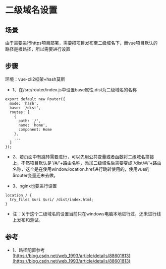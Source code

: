 # 二级域名设置


## 场景
由于需要进行https项目部署，需要把项目发布至二级域名下，而vue项目默认的路径是根路径，所以需要进行设置

## 步骤
环境：vue-cli2框架+hash莫斯

* 1、在/src/router/index.js中设置base属性,dist为二级域名的名称
```
export default new Router({
  mode: 'hash', 
  base: '/dist',
  routes: [
    {
      path: '/',
      name: 'home',
      component: Home
    },
    ...
  ]
});
```

* 2、若页面中有跳转需要进行，可以先用公共变量或者函数将二级域名拼接上，不然项目默认是'/#/'+路由名称，添加二级域名后需要变成'/dist/#/'+路由名称，这个是在使用window.location.href进行跳转使用的，使用vue的$router变量还未去做。

* 3、nginx也要进行设置
```
location / {
  try_files $uri $uri/ /dist/index.html;
}
```

* 注：关于这个二级域名的设置当前只在windows电脑本地进行过，还未进行线上发布和测试。

## 参考
* 1、路径配置参考 [https://blog.csdn.net/web_1993/article/details/88601813](https://blog.csdn.net/web_1993/article/details/88601813)


